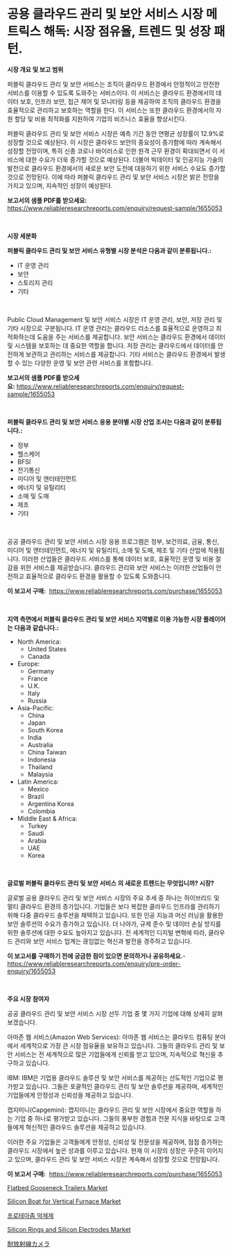<p><h1>공용 클라우드 관리 및 보안 서비스 시장 메트릭스 해독: 시장 점유율, 트렌드 및 성장 패턴.</h1></p><p><strong>시장 개요 및 보고 범위</strong></p>
<p><p>퍼블릭 클라우드 관리 및 보안 서비스는 조직이 클라우드 환경에서 안정적이고 안전한 서비스를 이용할 수 있도록 도와주는 서비스이다. 이 서비스는 클라우드 환경에서의 데이터 보호, 인프라 보안, 접근 제어 및 모니터링 등을 제공하여 조직의 클라우드 환경을 효율적으로 관리하고 보호하는 역할을 한다. 이 서비스는 또한 클라우드 환경에서의 자원 할당 및 비용 최적화를 지원하여 기업의 비즈니스 효율을 향상시킨다.</p><p>퍼블릭 클라우드 관리 및 보안 서비스 시장은 예측 기간 동안 연평균 성장률이 12.9%로 성장할 것으로 예상된다. 이 시장은 클라우드 보안의 중요성이 증가함에 따라 계속해서 성장할 전망이며, 특히 신종 코로나 바이러스로 인한 원격 근무 환경이 확대되면서 이 서비스에 대한 수요가 더욱 증가할 것으로 예상된다. 더불어 빅데이터 및 인공지능 기술의 발전으로 클라우드 환경에서의 새로운 보안 도전에 대응하기 위한 서비스 수요도 증가할 것으로 전망된다. 이에 따라 퍼블릭 클라우드 관리 및 보안 서비스 시장은 밝은 전망을 가지고 있으며, 지속적인 성장이 예상된다.</p></p>
<p><strong>보고서의 샘플 PDF를 받으세요:</strong> <a href="https://www.reliableresearchreports.com/enquiry/request-sample/1655053">https://www.reliableresearchreports.com/enquiry/request-sample/1655053</a></p>
<p>&nbsp;</p>
<p><strong>시장 세분화</strong></p>
<p><strong>퍼블릭 클라우드 관리 및 보안 서비스 유형별 시장 분석은 다음과 같이 분류됩니다.:</strong></p>
<p><ul><li>IT 운영 관리</li><li>보안</li><li>스토리지 관리</li><li>기타</li></ul></p>
<p>&nbsp;</p>
<p><p>Public Cloud Management 및 보안 서비스 시장은 IT 운영 관리, 보안, 저장 관리 및 기타 시장으로 구분됩니다. IT 운영 관리는 클라우드 리소스를 효율적으로 운영하고 최적화하는데 도움을 주는 서비스를 제공합니다. 보안 서비스는 클라우드 환경에서 데이터 및 시스템을 보호하는 데 중요한 역할을 합니다. 저장 관리는 클라우드에서 데이터를 안전하게 보관하고 관리하는 서비스를 제공합니다. 기타 서비스는 클라우드 환경에서 발생할 수 있는 다양한 운영 및 보안 관련 서비스를 포함합니다.</p></p>
<p><strong>보고서의 샘플 PDF를 받으세요:</strong>&nbsp;<a href="https://www.reliableresearchreports.com/enquiry/request-sample/1655053">https://www.reliableresearchreports.com/enquiry/request-sample/1655053</a></p>
<p>&nbsp;</p>
<p><strong> 퍼블릭 클라우드 관리 및 보안 서비스 응용 분야별 시장 산업 조사는 다음과 같이 분류됩니다.:</strong></p>
<p><ul><li>정부</li><li>헬스케어</li><li>BFSI</li><li>전기통신</li><li>미디어 및 엔터테인먼트</li><li>에너지 및 유틸리티</li><li>소매 및 도매</li><li>제조</li><li>기타</li></ul></p>
<p>&nbsp;</p>
<p><p>공공 클라우드 관리 및 보안 서비스 시장 응용 프로그램은 정부, 보건의료, 금융, 통신, 미디어 및 엔터테인먼트, 에너지 및 유틸리티, 소매 및 도매, 제조 및 기타 산업에 적용됩니다. 이러한 산업들은 클라우드 서비스를 통해 데이터 보호, 효율적인 운영 및 비용 절감을 위한 서비스를 제공받습니다. 클라우드 관리와 보안 서비스는 이러한 산업들이 안전하고 효율적으로 클라우드 환경을 활용할 수 있도록 도와줍니다.</p></p>
<p><strong>이 보고서 구매:</strong>&nbsp; <a href="https://www.reliableresearchreports.com/purchase/1655053">https://www.reliableresearchreports.com/purchase/1655053</a></p>
<p>&nbsp;</p>
<p><strong>지역 측면에서 퍼블릭 클라우드 관리 및 보안 서비스 지역별로 이용 가능한 시장 플레이어는 다음과 같습니다.:</strong></p>
<p><ul>
    <li>
        North America:
        <ul>
            <li>United States</li>
            <li>Canada</li>
        </ul>
    </li>
    <li>
        Europe:
        <ul>
            <li>Germany</li>
            <li>France</li>
            <li>U.K.</li>
            <li>Italy</li>
            <li>Russia</li>
        </ul>
    </li>
    <li>
        Asia-Pacific:
        <ul>
            <li>China</li>
            <li>Japan</li>
            <li>South Korea</li>
            <li>India</li>
            <li>Australia</li>
            <li>China Taiwan</li>
            <li>Indonesia</li>
            <li>Thailand</li>
            <li>Malaysia</li>
        </ul>
    </li>
    <li>
        Latin America:
        <ul>
            <li>Mexico</li>
            <li>Brazil</li>
            <li>Argentina Korea</li>
            <li>Colombia</li>
        </ul>
    </li>
    <li>
        Middle East & Africa:
        <ul>
            <li>Turkey</li>
            <li>Saudi</li>
            <li>Arabia</li>
            <li>UAE</li>
            <li>Korea</li>
        </ul>
    </li>
    </ul></p>
<p>&nbsp;</p>
<p><strong>글로벌 퍼블릭 클라우드 관리 및 보안 서비스 의 새로운 트렌드는 무엇입니까? 시장?</strong></p>
<p><p>글로벌 공용 클라우드 관리 및 보안 서비스 시장의 주요 추세 중 하나는 하이브리드 및 멀티 클라우드 환경의 증가입니다. 기업들은 보다 복잡한 클라우드 인프라를 관리하기 위해 다중 클라우드 솔루션을 채택하고 있습니다. 또한 인공 지능과 머신 러닝을 활용한 보안 솔루션의 수요가 증가하고 있습니다. 더 나아가, 규제 준수 및 데이터 손실 방지를 위한 솔루션에 대한 수요도 높아지고 있습니다. 전 세계적인 디지털 변혁에 따라, 클라우드 관리와 보안 서비스 업계는 끊임없는 혁신과 발전을 경주하고 있습니다.</p></p>
<p><strong>이 보고서를 구매하기 전에 궁금한 점이 있으면 문의하거나 공유하세요.</strong>- <a href="https://www.reliableresearchreports.com/enquiry/pre-order-enquiry/1655053">https://www.reliableresearchreports.com/enquiry/pre-order-enquiry/1655053</a></p>
<p>&nbsp;</p>
<p><strong>주요 시장 참여자</strong></p>
<p><p>공공 클라우드 관리 및 보안 서비스 시장 선두 기업 중 몇 가지 기업에 대해 상세히 살펴보겠습니다.</p><p>아마존 웹 서비스(Amazon Web Services): 아마존 웹 서비스는 클라우드 컴퓨팅 분야에서 세계적으로 가장 큰 시장 점유율을 보유하고 있습니다. 그들의 클라우드 관리 및 보안 서비스는 전 세계적으로 많은 기업들에게 신뢰를 받고 있으며, 지속적으로 혁신을 추구하고 있습니다.</p><p>IBM: IBM은 기업용 클라우드 솔루션 및 보안 서비스를 제공하는 선도적인 기업으로 평가받고 있습니다. 그들은 포괄적인 클라우드 관리 및 보안 솔루션을 제공하며, 세계적인 기업들에게 안정성과 신뢰성을 제공하고 있습니다.</p><p>캡지미니(Capgemini): 캡지미니는 클라우드 관리 및 보안 시장에서 중요한 역할을 하는 기업 중 하나로 평가받고 있습니다. 그들의 풍부한 경험과 전문 지식을 바탕으로 고객들에게 혁신적인 클라우드 솔루션을 제공하고 있습니다.</p><p>이러한 주요 기업들은 고객들에게 안정성, 신뢰성 및 전문성을 제공하며, 점점 증가하는 클라우드 시장에서 높은 성과를 이루고 있습니다. 현재 이 시장의 성장은 꾸준히 이어지고 있으며, 클라우드 관리 및 보안 서비스 시장은 계속해서 성장할 것으로 전망됩니다.</p></p>
<p><strong>이 보고서 구매:</strong>&nbsp;&nbsp;<a href="https://www.reliableresearchreports.com/purchase/1655053">https://www.reliableresearchreports.com/purchase/1655053</a></p>
<p><p><a href="https://issuu.com/reportprime-2/docs/flatbed-gooseneck-trailers-market-size-2030.pptx">Flatbed Gooseneck Trailers Market</a></p><p><a href="https://github.com/angelajermaine/Market-Research-Report-List-2/blob/main/silicon-boat-for-vertical-furnace-market.md">Silicon Boat for Vertical Furnace Market</a></p><p><a href="https://github.com/Penelolack456456/Market-Research-Report-List-1/blob/main/539563013001.md">프로테아좀 억제제</a></p><p><a href="https://github.com/provorikovar/Market-Research-Report-List-3/blob/main/silicon-rings-and-silicon-electrodes-market.md">Silicon Rings and Silicon Electrodes Market</a></p><p><a href="https://github.com/cbigkbh02719/Market-Research-Report-List-1/blob/main/856570213980.md">耐放射線カメラ</a></p></p>
